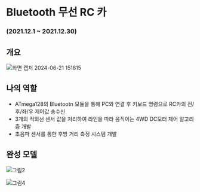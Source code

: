 # Bluetooth 무선 RC 카 

### (2021.12.1 ~ 2021.12.30)

## 개요

![화면 캡처 2024-06-21 151815](https://github.com/Baby-Blowfish/ATmega128--Project/assets/168509536/8fd61c2a-b9ab-4d46-b516-3d30fe2b0bc4)

## 나의 역할
- ATmega128의 Bluetootn 모듈을 통해 PC와 연결 후 키보드 명령으로 RC카의 전/후/좌/우 제어값 송수신
- 3개의 적외선 센서 값을 처리하여 라인을 따라 움직이는 4WD DC모터 제어 알고리즘 개발
- 초음파 센서를 통한 후방 거리 측정 시스템 개발


## 완성 모델

![그림2](https://github.com/Baby-Blowfish/ATmega128--Project/assets/168509536/515eeaf8-d29c-44a5-985d-eb4134d185b1)

![그림4](https://github.com/Baby-Blowfish/ATmega128--Project/assets/168509536/35989d61-07d5-471b-87f6-e7b63a5522ac)
